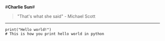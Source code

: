 #**Charlie Sun**#
> "That's what she said" - Michael Scott
---

```
print("Hello world!")
# This is how you print hello world in python
```
